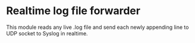 # Realtime log file forwarder

This module reads any live .log file and send each newly appending line to UDP socket to Syslog in realtime.
